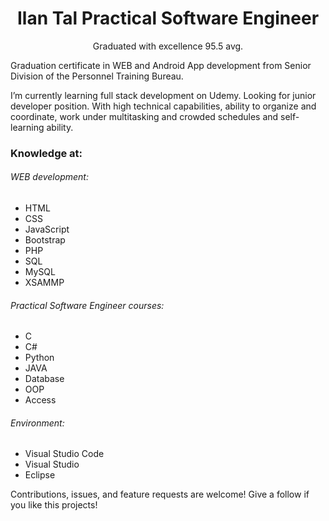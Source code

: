 <h1 align="center">Ilan Tal Practical Software Engineer</h1>
<p align="center">Graduated with excellence 95.5 avg.</p>
<p>Graduation certificate in WEB and Android App development from Senior Division of the Personnel Training Bureau.</p>
<p>
I’m currently learning full stack development on Udemy.
Looking for junior developer position.
With high technical capabilities, ability to organize and coordinate, work under multitasking and crowded schedules and self-learning ability.
</p>
<h3>Knowledge at:</h3>
<h6>WEB development:</h6>

- HTML
- CSS
- JavaScript
- Bootstrap
- PHP
- SQL
- MySQL
- XSAMMP

<h6>Practical Software Engineer courses:</h6>

- C
- C#
- Python
- JAVA
- Database
- OOP
- Access

<h6>Environment:</h6>

- Visual Studio Code
- Visual Studio
- Eclipse

Contributions, issues, and feature requests are welcome!
Give a follow if you like this projects!
<!---
ilantal321/ilantal321 is a ✨ special ✨ repository because its `README.md` (this file) appears on your GitHub profile.
You can click the Preview link to take a look at your changes.
--->
